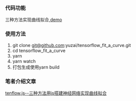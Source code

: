 ### 代码功能
三种方法实现曲线拟合,[demo](http://blog.xiaoboma.com/tensorflow_fit_a_curve/dist/)

### 使用方法
1. git clone git@github.com:yuzai/tensorflow_fit_a_curve.git
2. cd  tensorflow_fit_a_curve
3. yarn 
4. yarn watch
5. 打包生成使用yarn build

### 笔者介绍文章
[tenflow.js--三种方法用js搭建神经网络实现曲线拟合](https://www.jianshu.com/p/67cd2d2e0bab)